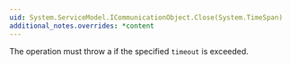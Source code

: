 ```yaml
---
uid: System.ServiceModel.ICommunicationObject.Close(System.TimeSpan)
additional_notes.overrides: *content
---
```


<p>The operation must throw a <xref href="System.TimeoutException"></xref> if the specified <code>timeout</code> is exceeded.</p>


